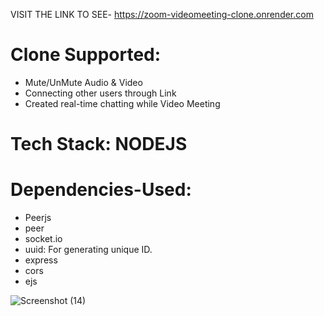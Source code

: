 VISIT THE LINK TO SEE- https://zoom-videomeeting-clone.onrender.com

# Clone Supported:
- Mute/UnMute Audio & Video
- Connecting other users through Link
- Created real-time chatting while Video Meeting

# Tech Stack: NODEJS

# Dependencies-Used:
- Peerjs
- peer
- socket.io
- uuid: For generating unique ID.
- express
- cors
- ejs

![Screenshot (14)](https://github.com/Kris248/ZOOM-CLONE/assets/92295923/127b0c90-7082-4e20-8712-86eae9db28dc)
